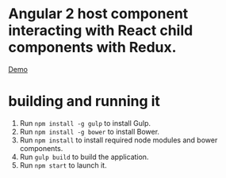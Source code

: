 # Angular 2 host component interacting with React child components with Redux.

[Demo](http://demo.robertjesionek.com/angular2-react)

# building and running it

1. Run `npm install -g gulp` to install Gulp.
2. Run `npm install -g bower` to install Bower.
3. Run `npm install` to install required node modules and bower components.
4. Run `gulp build` to build the application.
5. Run `npm start` to launch it.
